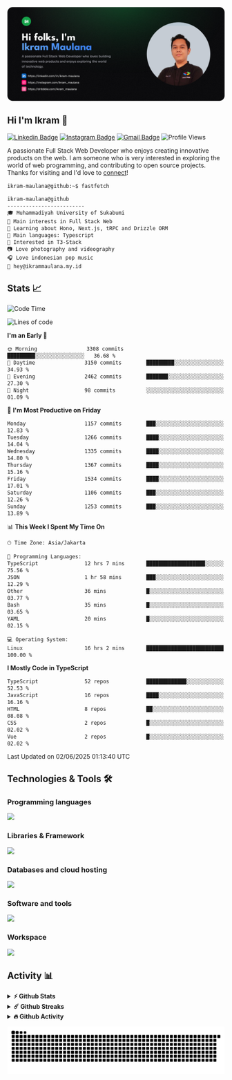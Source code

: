 ![IkramBanner](ikrambanner.png)

## Hi I'm Ikram 👋

[![Linkedin Badge](https://img.shields.io/badge/-ikram--maulana-blue?style=flat&logo=Linkedin&logoColor=white&link=https://links.ikrammaulana.my.id/s/linkedin)](https://links.ikrammaulana.my.id/s/linkedin)
[![Instagram Badge](https://img.shields.io/badge/-@ikram__maulana-purple?style=flat&logo=instagram&logoColor=white&link=https://links.ikrammaulana.my.id/s/instagram)](https://links.ikrammaulana.my.id/s/instagram)
[![Gmail Badge](https://img.shields.io/badge/-ikrammaulana-c14438?style=flat&logo=Gmail&logoColor=white&link=https://links.ikrammaulana.my.id/s/email)](mailto:hey@ikram.is-a.dev)
![Profile Views](https://komarev.com/ghpvc/?username=Ikram-Maulana)

A passionate Full Stack Web Developer who enjoys creating innovative products on the web. I am someone who is very interested in exploring the world of web programming, and contributing to open source projects. Thanks for visiting and I'd love to [connect](https://links.ikrammaulana.my.id/s/linkedin)!

```console
ikram-maulana@github:~$ fastfetch
```

```console
ikram-maulana@github
-------------------------
🎓 Muhammadiyah University of Sukabumi
🔎 Main interests in Full Stack Web
🌱 Learning about Hono, Next.js, tRPC and Drizzle ORM
🌟 Main languages: Typescript
🚩 Interested in T3-Stack
📷 Love photography and videography
🎧 Love indonesian pop music
📧 hey@ikrammaulana.my.id
```

## Stats 📈

<!--START_SECTION:waka-->
![Code Time](http://img.shields.io/badge/Code%20Time-2%2C653%20hrs%2041%20mins-blue)

![Lines of code](https://img.shields.io/badge/From%20Hello%20World%20I%27ve%20Written-13.7%20million%20lines%20of%20code-blue)

**I'm an Early 🐤** 

```text
🌞 Morning                3308 commits        █████████░░░░░░░░░░░░░░░░   36.68 % 
🌆 Daytime                3150 commits        █████████░░░░░░░░░░░░░░░░   34.93 % 
🌃 Evening                2462 commits        ███████░░░░░░░░░░░░░░░░░░   27.30 % 
🌙 Night                  98 commits          ░░░░░░░░░░░░░░░░░░░░░░░░░   01.09 % 
```
📅 **I'm Most Productive on Friday** 

```text
Monday                   1157 commits        ███░░░░░░░░░░░░░░░░░░░░░░   12.83 % 
Tuesday                  1266 commits        ████░░░░░░░░░░░░░░░░░░░░░   14.04 % 
Wednesday                1335 commits        ████░░░░░░░░░░░░░░░░░░░░░   14.80 % 
Thursday                 1367 commits        ████░░░░░░░░░░░░░░░░░░░░░   15.16 % 
Friday                   1534 commits        ████░░░░░░░░░░░░░░░░░░░░░   17.01 % 
Saturday                 1106 commits        ███░░░░░░░░░░░░░░░░░░░░░░   12.26 % 
Sunday                   1253 commits        ███░░░░░░░░░░░░░░░░░░░░░░   13.89 % 
```


📊 **This Week I Spent My Time On** 

```text
🕑︎ Time Zone: Asia/Jakarta

💬 Programming Languages: 
TypeScript               12 hrs 7 mins       ███████████████████░░░░░░   75.56 % 
JSON                     1 hr 58 mins        ███░░░░░░░░░░░░░░░░░░░░░░   12.29 % 
Other                    36 mins             █░░░░░░░░░░░░░░░░░░░░░░░░   03.77 % 
Bash                     35 mins             █░░░░░░░░░░░░░░░░░░░░░░░░   03.65 % 
YAML                     20 mins             █░░░░░░░░░░░░░░░░░░░░░░░░   02.15 % 

💻 Operating System: 
Linux                    16 hrs 2 mins       █████████████████████████   100.00 % 
```

**I Mostly Code in TypeScript** 

```text
TypeScript               52 repos            █████████████░░░░░░░░░░░░   52.53 % 
JavaScript               16 repos            ████░░░░░░░░░░░░░░░░░░░░░   16.16 % 
HTML                     8 repos             ██░░░░░░░░░░░░░░░░░░░░░░░   08.08 % 
CSS                      2 repos             █░░░░░░░░░░░░░░░░░░░░░░░░   02.02 % 
Vue                      2 repos             █░░░░░░░░░░░░░░░░░░░░░░░░   02.02 % 
```




 Last Updated on 02/06/2025 01:13:40 UTC
<!--END_SECTION:waka-->

## Technologies & Tools 🛠️

### Programming languages

<a href="https://skillicons.dev">
<img src="https://skillicons.dev/icons?i=html,css,sass,js,ts,php,py" />
</a>

### Libraries & Framework

<a href="https://skillicons.dev">
<img src="https://skillicons.dev/icons?i=react,vue,next,laravel,express,tailwind,bootstrap">
</a>

### Databases and cloud hosting

<a href="https://skillicons.dev">
<img src="https://skillicons.dev/icons?i=sqlite,mysql,postgresql,redis,vercel,cloudflare" />
</a>

### Software and tools

<a href="https://skillicons.dev">
<img src="https://skillicons.dev/icons?i=github,vscode,postman,figma&perline=11" />
</a>

### Workspace

<a href="https://skillicons.dev">
<img src="https://skillicons.dev/icons?i=apple,ubuntu,windows&perline=11" />
</a>

## Activity 📊

<details>
  <summary><b>⚡ Github Stats</b></summary>

  <br />
  <img height="180em" src="https://github-readme-stats-eight-theta.vercel.app/api?username=ikram-maulana&show_icons=true&hide_border=true&&count_private=true&include_all_commits=true" />
  <img height="180em" src="https://github-readme-stats-eight-theta.vercel.app/api/top-langs/?username=ikram-maulana&show_icons=true&hide_border=true&layout=compact&langs_count=8"/>
</details>

<details>
  <summary><b>☄️ Github Streaks</b></summary>

  <br />
  <img height="180em" src="https://github-readme-streak-stats.herokuapp.com/?user=ikram-maulana&hide_border=true" />
</details>

<details>
  <summary><b>🔥 Github Activity</b></summary>

  <br />
  <img height="180em" src="https://github-readme-activity-graph.vercel.app/graph?username=ikram-maulana&theme=github-light" />
</details>

![snake gif](https://github.com/ikram-maulana/ikram-maulana/blob/output/github-snake.svg)
